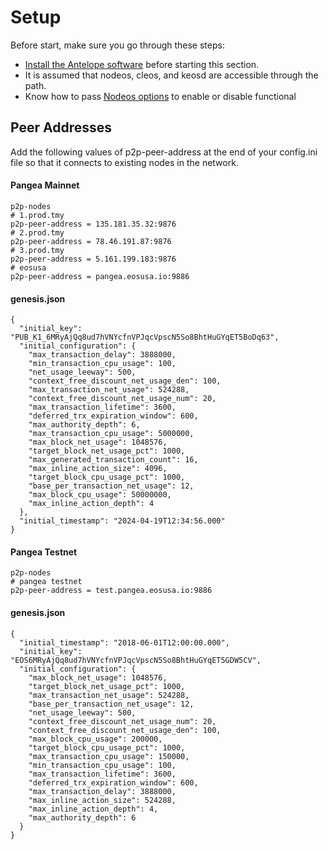 # Setup

Before start, make sure you go through these steps:

* [Install the Antelope software](https://docs.eosnetwork.com/manuals/leap/v3.2.3/install/) before starting this section.
* It is assumed that nodeos, cleos, and keosd are accessible through the path.&#x20;
* Know how to pass [Nodeos options](https://docs.eosnetwork.com/manuals/leap/v3.2.3/nodeos/usage/nodeos-options) to enable or disable functional

## Peer Addresses

Add the following values of p2p-peer-address at the end of your config.ini file so that it connects to existing nodes in the network.

#### Pangea Mainnet

```
p2p-nodes
# 1.prod.tmy
p2p-peer-address = 135.181.35.32:9876
# 2.prod.tmy
p2p-peer-address = 78.46.191.87:9876
# 3.prod.tmy
p2p-peer-address = 5.161.199.183:9876
# eosusa
p2p-peer-address = pangea.eosusa.io:9886
```

#### genesis.json

```
{
  "initial_key": "PUB_K1_6MRyAjQq8ud7hVNYcfnVPJqcVpscN5So8BhtHuGYqET5BoDq63",
  "initial_configuration": {
    "max_transaction_delay": 3888000,
    "min_transaction_cpu_usage": 100,
    "net_usage_leeway": 500,
    "context_free_discount_net_usage_den": 100,
    "max_transaction_net_usage": 524288,
    "context_free_discount_net_usage_num": 20,
    "max_transaction_lifetime": 3600,
    "deferred_trx_expiration_window": 600,
    "max_authority_depth": 6,
    "max_transaction_cpu_usage": 5000000,
    "max_block_net_usage": 1048576,
    "target_block_net_usage_pct": 1000,
    "max_generated_transaction_count": 16,
    "max_inline_action_size": 4096,
    "target_block_cpu_usage_pct": 1000,
    "base_per_transaction_net_usage": 12,
    "max_block_cpu_usage": 50000000,
    "max_inline_action_depth": 4
  },
  "initial_timestamp": "2024-04-19T12:34:56.000"
}
```

#### Pangea Testnet

```
p2p-nodes
# pangea testnet
p2p-peer-address = test.pangea.eosusa.io:9886
```

#### genesis.json

```
{
  "initial_timestamp": "2018-06-01T12:00:00.000",
  "initial_key": "EOS6MRyAjQq8ud7hVNYcfnVPJqcVpscN5So8BhtHuGYqET5GDW5CV",
  "initial_configuration": {
    "max_block_net_usage": 1048576,
    "target_block_net_usage_pct": 1000,
    "max_transaction_net_usage": 524288,
    "base_per_transaction_net_usage": 12,
    "net_usage_leeway": 500,
    "context_free_discount_net_usage_num": 20,
    "context_free_discount_net_usage_den": 100,
    "max_block_cpu_usage": 200000,
    "target_block_cpu_usage_pct": 1000,
    "max_transaction_cpu_usage": 150000,
    "min_transaction_cpu_usage": 100,
    "max_transaction_lifetime": 3600,
    "deferred_trx_expiration_window": 600,
    "max_transaction_delay": 3888000,
    "max_inline_action_size": 524288,
    "max_inline_action_depth": 4,
    "max_authority_depth": 6
  }
}
```
